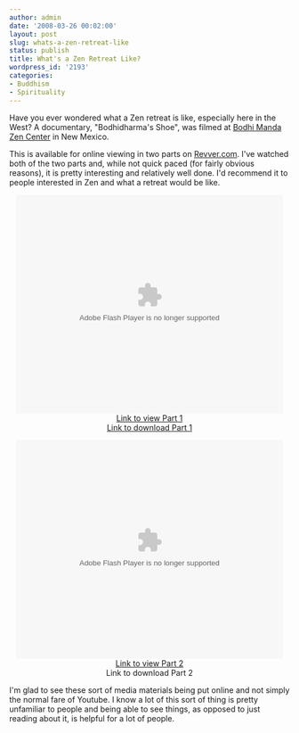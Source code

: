 ```yaml
---
author: admin
date: '2008-03-26 00:02:00'
layout: post
slug: whats-a-zen-retreat-like
status: publish
title: What's a Zen Retreat Like?
wordpress_id: '2193'
categories:
- Buddhism
- Spirituality
---
```

Have you ever wondered what a Zen retreat is like, especially here in the West? A documentary, "Bodhidharma's Shoe", was filmed at <a href="http://www.bmzc.org">Bodhi Manda Zen Center</a> in New Mexico.

This is available for online viewing in two parts on <a href="http://www.revver.com">Revver.com</a>. I've watched both of the two parts and, while not quick paced (for fairly obvious reasons), it is pretty interesting and relatively well done. I'd recommend it to people interested in Zen and what a retreat would be like.
<p align="center"><lj-embed><object width="480" height="392" data="http://flash.revver.com/player/1.0/player.swf?mediaId=681302" type="application/x-shockwave-flash" id="revvervideoa17743d6aebf486ece24053f35e1aa23"><param name="Movie" value="http://flash.revver.com/player/1.0/player.swf?mediaId=681302"></param><param name="FlashVars" value="allowFullScreen=true"></param><param name="AllowFullScreen" value="true"></param><param name="AllowScriptAccess" value="always"></param><embed type="application/x-shockwave-flash" src="http://flash.revver.com/player/1.0/player.swf?mediaId=681302" pluginspage="http://www.macromedia.com/go/getflashplayer" allowScriptAccess="always" flashvars="allowFullScreen=true" allowfullscreen="true" height="392" width="480"></embed></object></lj-embed><br><a href="http://revver.com/video/681302/bodhidharmas-shoe-zen-sesshin-at-bodhi-mandala-monastery-part-one/">Link to view Part 1</a><br><a href="http://media.revver.com/qt;download/681302.mov">Link to download Part 1</a></p>
<p align="center"><lj-embed><object width="480" height="392" data="http://flash.revver.com/player/1.0/player.swf?mediaId=681419" type="application/x-shockwave-flash" id="revvervideoa17743d6aebf486ece24053f35e1aa23"><param name="Movie" value="http://flash.revver.com/player/1.0/player.swf?mediaId=681419"></param><param name="FlashVars" value="allowFullScreen=true"></param><param name="AllowFullScreen" value="true"></param><param name="AllowScriptAccess" value="always"></param><embed type="application/x-shockwave-flash" src="http://flash.revver.com/player/1.0/player.swf?mediaId=681419" pluginspage="http://www.macromedia.com/go/getflashplayer" allowScriptAccess="always" flashvars="allowFullScreen=true" allowfullscreen="true" height="392" width="480"></embed></object></lj-embed><br><a href="http://revver.com/video/681419/bodhidharmas-shoe-zen-sesshin-at-bodhi-mandala-monastery-part-two/">Link to view Part 2</a><br><a hre="http://media.revver.com/qt;download/681419.mov">Link to download Part 2</a></p>
I'm glad to see these sort of media materials being put online and not simply the normal fare of Youtube. I know a lot of this sort of thing is pretty unfamiliar to people and being able to see things, as opposed to just reading about it, is helpful for a lot of people.
